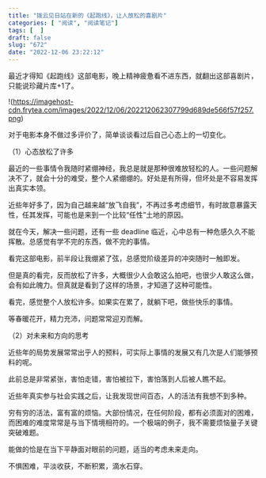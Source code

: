 ```yaml
---
title: "拨云见日站在新的《起跑线》，让人放松的喜剧片"
categories: [ "阅读", "阅读笔记"]
tags: [  ]
draft: false
slug: "672"
date: "2022-12-06 23:22:12"
---
```



最近才得知《起跑线》这部电影，晚上精神疲惫看不进东西，就翻出这部喜剧片，只能说珍藏片库+1了。

!(https://imagehost-cdn.frytea.com/images/2022/12/06/202212062307799d689de566f57f257.png)

对于电影本身不做过多评价了，简单谈谈看过后自己心态上的一切变化。

（1）心态放松了许多

最近的一些事情令我随时紧绷神经，我总是就是那种很难放轻松的人。一些问题解决不了，就会十分的难受，整个人紧绷绷的。好处是有所得，但坏处是不容易发挥出真实本领。

近些年好多了，因为自己越来越“放飞自我”，不再过多考虑细节，有时故意暴露天性，任其发挥，可能也是来到一个比较“任性”土地的原因。

就在今天，解决一些问题，还有一些 deadline 临近，心中总有一种危感久久不能挥散。总感觉有学不完的东西，做不完的事情。

看完这部电影，前半段让我绷紧了弦，总感觉阶级差异的冲突随时一触即发。

但是真的看完，反而放松了许多，大概很少人会敢这么拍吧，也很少人敢这么做，会有如此魄力。但真就是看到了这样的场景，才知道了这种可能性。

看完，感觉整个人放松许多。如果实在累了，就躺下吧，做些快乐的事情。

等春暖花开，精力充沛，问题常常迎刃而解。

（2）对未来和方向的思考

近些年的局势发展常常出乎人的预料，可实际上事情的发展又有几次是人们能够预料的呢。

此前总是非常紧张，害怕走错，害怕被拉下，害怕落到人后被人瞧不起。

近些年真实参与社会实践之后，让我发现世间百态，人的活法有我想不到多种。

穷有穷的活法，富有富的烦恼。大部份情况，在任何阶段，都有必须面对的困难，而困难的难度常常是与当下情境相符的。一个极端的例子，我不需要烦恼量子关键突破难题。

能做的恰是在当下平静面对眼前的问题，适当的考虑未来走向。

不惧困难，平淡收获，不断积累，滴水石穿。

